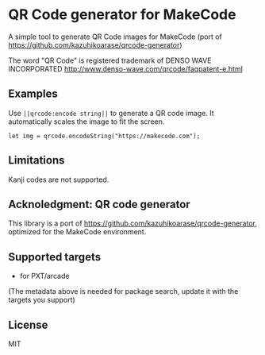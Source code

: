 # QR Code generator for MakeCode

A simple tool to generate QR Code images for MakeCode (port of https://github.com/kazuhikoarase/qrcode-generator)

The word "QR Code" is registered trademark of DENSO WAVE INCORPORATED 
http://www.denso-wave.com/qrcode/faqpatent-e.html

## Examples

Use ``||qrcode:encode string||`` to generate a QR code image. It automatically
scales the image to fit the screen.

```blocks
let img = qrcode.encodeString("https://makecode.com");
```

## Limitations

Kanji codes are not supported.

## Acknoledgment: QR code generator

This library is a port of https://github.com/kazuhikoarase/qrcode-generator,
optimized for the MakeCode environment.

## Supported targets
* for PXT/arcade

(The metadata above is needed for package search, update it with the targets you support)

## License

MIT
